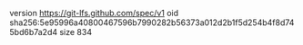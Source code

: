version https://git-lfs.github.com/spec/v1
oid sha256:5e95996a40800467596b7990282b56373a012d2b1f5d254b4f8d745bd6b7a2d4
size 834
